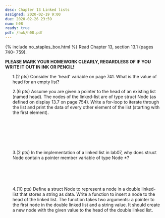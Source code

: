 ```yaml
---
desc: Chapter 13 Linked lists
assigned: 2020-02-19 9:00
due: 2020-02-26 23:59
num: h08
ready: true
pdf: /hwk/h08.pdf
---
```

{% include no_staples_box.html %}
Read  Chapter 13, section 13.1 (pages 740- 759).  

<b>PLEASE MARK YOUR HOMEWORK CLEARLY, REGARDLESS OF IF YOU WRITE IT OUT IN INK OR PENCIL!<br/>
</b>
<ol markdown="1">


1.(2 pts) Consider the 'head' variable on page 741. What is the value of head for an empty list?
<div style="margin-bottom:1em"></div>


2.(6 pts)  Assume you are given a pointer to the head of an existing list (named head). The nodes of the linked-list are of type struct Node (as defined on display 13.7 on page 754). Write a for-loop to iterate through the list and print the data of every other element of the list (starting with the first element).
<div style="margin-bottom:8em"></div>


<div class="pagebreak"></div>


<div style="margin-bottom:1em"></div>

3.(2 pts) In the implementation of a linked list in lab07, why does struct Node contain a pointer member variable of type Node *?
<div style="margin-bottom:6em"></div>



4.(10 pts) Define a struct Node to represent a node in a double linked-list that stores a string as data. Write a function to insert a node to the head of the linked list. The function takes two arguments: a pointer to the first node in the double linked list and a string value. It should create a new node with the given value to the head of the double linked list.
<div style="margin-bottom:6em"></div>
</ol>

